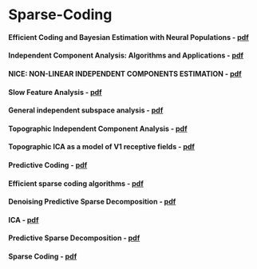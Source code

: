 # Sparse-Coding

#### Efficient Coding and Bayesian Estimation with Neural Populations - [pdf](http://www.cns.nyu.edu/pub/lcv/ganguli-phd.pdf)
#### Independent Component Analysis: Algorithms and Applications - [pdf](https://www.cs.helsinki.fi/u/ahyvarin/papers/NN00new.pdf)
#### NICE: NON-LINEAR INDEPENDENT COMPONENTS ESTIMATION - [pdf](https://arxiv.org/pdf/1410.8516.pdf)
#### Slow Feature Analysis - [pdf](http://www.cnbc.cmu.edu/~tai/readings/learning/wiskott_sejnowski_2002.pdf)
#### General independent subspace analysis - [pdf](https://pdfs.semanticscholar.org/e37a/03108671ff57aee76342c736a454b247049b.pdf)
#### Topographic Independent Component Analysis - [pdf](http://people.ee.duke.edu/~lcarin/Iulian9.22.06b.pdf)
#### Topographic ICA as a model of V1 receptive fields - [pdf](http://ieeexplore.ieee.org/stamp/stamp.jsp?tp=&arnumber=860754)
#### Predictive Coding - [pdf](https://homes.cs.washington.edu/~rao/predcoding2011.pdf)
#### Efficient sparse coding algorithms - [pdf](https://papers.nips.cc/paper/2979-efficient-sparse-coding-algorithms.pdf)
#### Denoising Predictive Sparse Decomposition - [pdf](http://ieeexplore.ieee.org/stamp/stamp.jsp?tp=&arnumber=6741440)
#### ICA - [pdf](https://arxiv.org/pdf/1404.2986.pdf)
#### Predictive Sparse Decomposition - [pdf](https://cs.nyu.edu/~yann/research/sparse/index.html)
#### Sparse Coding - [pdf](https://www.cs.ubc.ca/~schmidtm/MLRG/sparseCoding.pdf)
